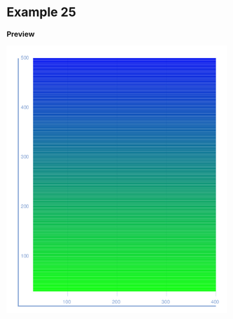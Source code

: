 # Example 25

### Preview
![Example 25](https://github.com/IvanSostarko/postscript-examples/blob/master/Example25/Example25.jpg)